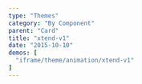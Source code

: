 ```yaml
---
type: "Themes"
category: "By Component"
parent: "Card"
title: "xtend-v1"
date: "2015-10-10"
demos: [
  "iframe/theme/animation/xtend-v1"
]
---
```

